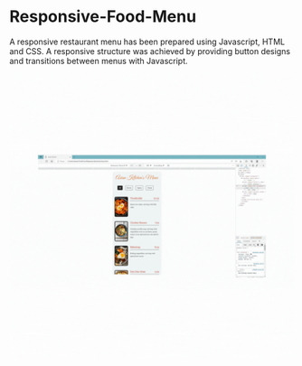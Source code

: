 # Responsive-Food-Menu
A responsive restaurant menu has been prepared using Javascript, HTML and CSS. A responsive structure was achieved by providing button designs and transitions between menus with Javascript.


![](https://github.com/muhittinorhan/Responsive-Food-Menu/blob/main/Ads%C4%B1z%20tasar%C4%B1m.gif)
